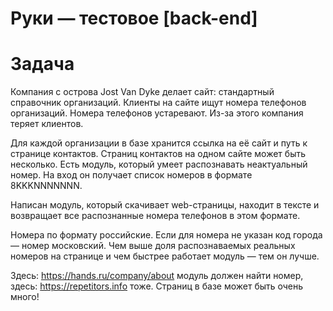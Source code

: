 # Руки — тестовое [back-end]

# Задача

Компания с острова Jost Van Dyke делает сайт: стандартный справочник организаций. Клиенты на сайте ищут номера телефонов организаций. Номера телефонов устаревают. Из-за этого компания теряет клиентов.

Для каждой организации в базе хранится ссылка на её сайт и путь к странице контактов. Страниц контактов на одном сайте может быть несколько. Есть модуль, который умеет распознавать неактуальный номер. На вход он получает список номеров в формате 8KKKNNNNNNN.

Написан модуль, который скачивает web-страницы, находит в тексте и возвращает все распознанные номера телефонов в этом формате.

Номера по формату российские. Если для номера не указан код города — номер московский. Чем выше доля распознаваемых реальных номеров на странице и чем быстрее работает модуль — тем он лучше.

Здесь: https://hands.ru/company/about модуль должен найти номер, здесь: https://repetitors.info тоже. Страниц в базе может быть очень много!